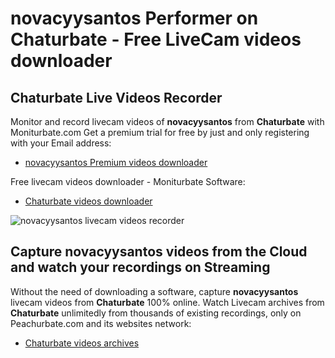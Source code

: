 # novacyysantos Performer on Chaturbate - Free LiveCam videos downloader

## Chaturbate Live Videos Recorder

Monitor and record livecam videos of **novacyysantos** from **Chaturbate** with Moniturbate.com
Get a premium trial for free by just and only registering with your Email address:
* [novacyysantos Premium videos downloader](https://moniturbate.com/request-demo-licence-key.html)

Free livecam videos downloader - Moniturbate Software:
* [Chaturbate videos downloader](https://moniturbate.com/moniturbate-download-software.html)

![novacyysantos livecam videos recorder](https://peachurnet.com/templates/moniturbate-software.png)


## Capture novacyysantos videos from the Cloud and watch your recordings on Streaming

Without the need of downloading a software, capture **novacyysantos** livecam videos from **Chaturbate** 100% online.
Watch Livecam archives from **Chaturbate** unlimitedly from thousands of existing recordings, only on Peachurbate.com and its websites network:
* [Chaturbate videos archives](https://peachurnet.com/)